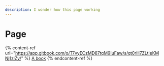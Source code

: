 ```yaml
---
description: I wonder how this page working
---
```


# Page

{% content-ref url="https://app.gitbook.com/o/T7vyECzMD87tqM9IuFaw/s/qt0rH7ZLtIeKMNj1zlZy/" %}
[A book](https://app.gitbook.com/o/T7vyECzMD87tqM9IuFaw/s/qt0rH7ZLtIeKMNj1zlZy/)
{% endcontent-ref %}

